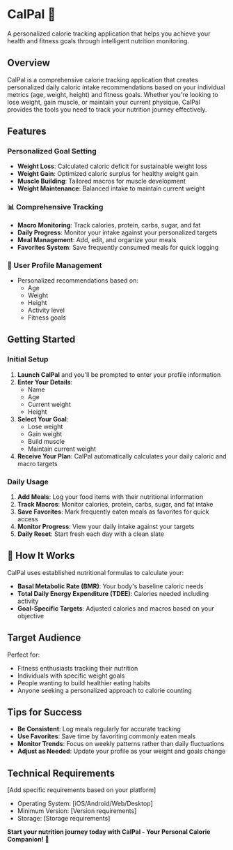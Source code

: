 # CalPal 🍎

A personalized calorie tracking application that helps you achieve your health and fitness goals through intelligent nutrition monitoring.

## Overview

CalPal is a comprehensive calorie tracking application that creates personalized daily caloric intake recommendations based on your individual metrics (age, weight, height) and fitness goals. Whether you're looking to lose weight, gain muscle, or maintain your current physique, CalPal provides the tools you need to track your nutrition journey effectively.

## Features

### Personalized Goal Setting
- **Weight Loss**: Calculated caloric deficit for sustainable weight loss
- **Weight Gain**: Optimized caloric surplus for healthy weight gain
- **Muscle Building**: Tailored macros for muscle development
- **Weight Maintenance**: Balanced intake to maintain current weight

### 📊 Comprehensive Tracking
- **Macro Monitoring**: Track calories, protein, carbs, sugar, and fat
- **Daily Progress**: Monitor your intake against your personalized targets
- **Meal Management**: Add, edit, and organize your meals
- **Favorites System**: Save frequently consumed meals for quick logging

### 👤 User Profile Management
- Personalized recommendations based on:
  - Age
  - Weight
  - Height
  - Activity level
  - Fitness goals

## Getting Started

### Initial Setup
1. **Launch CalPal** and you'll be prompted to enter your profile information
2. **Enter Your Details**:
   - Name
   - Age
   - Current weight
   - Height
3. **Select Your Goal**:
   - Lose weight
   - Gain weight
   - Build muscle
   - Maintain current weight
4. **Receive Your Plan**: CalPal automatically calculates your daily caloric and macro targets

### Daily Usage
1. **Add Meals**: Log your food items with their nutritional information
2. **Track Macros**: Monitor calories, protein, carbs, sugar, and fat intake
3. **Save Favorites**: Mark frequently eaten meals as favorites for quick access
4. **Monitor Progress**: View your daily intake against your targets
5. **Daily Reset**: Start fresh each day with a clean slate

## 📱 How It Works

CalPal uses established nutritional formulas to calculate your:
- **Basal Metabolic Rate (BMR)**: Your body's baseline caloric needs
- **Total Daily Energy Expenditure (TDEE)**: Calories needed including activity
- **Goal-Specific Targets**: Adjusted calories and macros based on your objective

## Target Audience

Perfect for:
- Fitness enthusiasts tracking their nutrition
- Individuals with specific weight goals
- People wanting to build healthier eating habits
- Anyone seeking a personalized approach to calorie counting

## Tips for Success

- **Be Consistent**: Log meals regularly for accurate tracking
- **Use Favorites**: Save time by favoriting commonly eaten meals
- **Monitor Trends**: Focus on weekly patterns rather than daily fluctuations
- **Adjust as Needed**: Update your profile as your weight and goals change

## Technical Requirements

[Add specific requirements based on your platform]
- Operating System: [iOS/Android/Web/Desktop]
- Minimum Version: [Version requirements]
- Storage: [Storage requirements]

**Start your nutrition journey today with CalPal - Your Personal Calorie Companion! 🌟**
